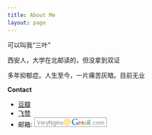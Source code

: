 ```yaml
---
title: About Me
layout: page
---
```


可以叫我“三叶”

西安人，大学在北邮读的，但没拿到双证

多年抑郁症。人生至今，一片痛苦灰暗。目前无业

**Contact**

* [豆瓣](https://www.douban.com/people/SilentPenguin/)
* [飞赞](https://www.feizan.com/space-2265625.html)
* 邮箱: ![](/media/files/misc/mail.png)

